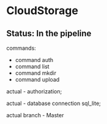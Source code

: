 # CloudStorage
<h2>Status: In the pipeline</h2>

commands:
 - command auth
 - command list
 - command mkdir
 - command upload

actual - authorization;

actual - database connection sql_lite;
 
actual branch - Master
